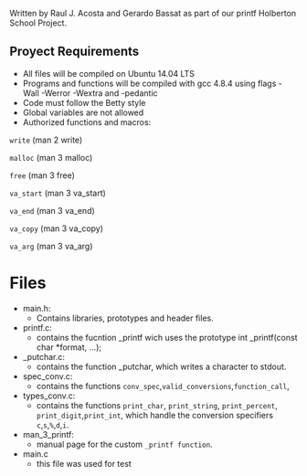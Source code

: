 Written by Raul J. Acosta and Gerardo Bassat as part of our printf Holberton School Project.
## Proyect Requirements
- All files will be compiled on Ubuntu 14.04 LTS
- Programs and functions will be compiled with gcc 4.8.4 using flags -Wall -Werror -Wextra and -pedantic
- Code must follow the Betty style
- Global variables are not allowed
- Authorized functions and macros:

```write``` (man 2 write)

```malloc``` (man 3 malloc)

```free``` (man 3 free)

```va_start``` (man 3 va_start)

```va_end``` (man 3 va_end)

```va_copy``` (man 3 va_copy)

```va_arg``` (man 3 va_arg)

# Files
- main.h:
   - Contains libraries, prototypes and header files.
- printf.c:
  - contains the fucntion _printf wich uses the prototype int _printf(const char *format, ...);
- _putchar.c:
  -  contains the function _putchar, which writes a character to stdout.
- spec_conv.c:
  - contains the functions ```conv_spec```,```valid_conversions```,```function_call```,
- types_conv.c:
  - contains the functions ```print_char```, ```print_string```, ```print_percent```, ```print_digit```,```print_int```,  which handle the conversion specifiers ```c```,```s```,```%```,```d```,```i```.
- man_3_printf:
  - manual page for the custom ```_printf function```.
- main.c
  - this file was used for test
  
